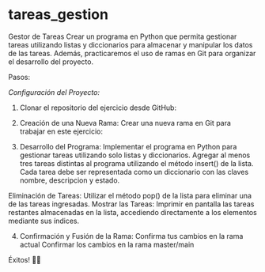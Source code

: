 # tareas_gestion
Gestor de Tareas
Crear un programa en Python que permita gestionar tareas utilizando listas y diccionarios para almacenar y manipular los datos de las tareas. Además, practicaremos el uso de ramas en Git para organizar el desarrollo del proyecto.

Pasos:

*Configuración del Proyecto:*

1. Clonar el repositorio del ejercicio desde GitHub:

2. Creación de una Nueva Rama:
Crear una nueva rama en Git para trabajar en este ejercicio:

3. Desarrollo del Programa:
Implementar el programa en Python para gestionar tareas utilizando solo listas y diccionarios.
Agregar al menos tres tareas distintas al programa utilizando el método insert() de la lista.
Cada tarea debe ser representada como un diccionario con las claves nombre, descripcion y estado.

 Eliminación de Tareas:
Utilizar el método pop() de la lista para eliminar una de las tareas ingresadas.
 Mostrar las Tareas:
Imprimir en pantalla las tareas restantes almacenadas en la lista, accediendo directamente a los elementos mediante sus índices.

4. Confirmación y Fusión de la Rama:
 Confirma tus cambios en la rama actual
 Confirmar los cambios en la rama master/main

Éxitos! 💪🐍
